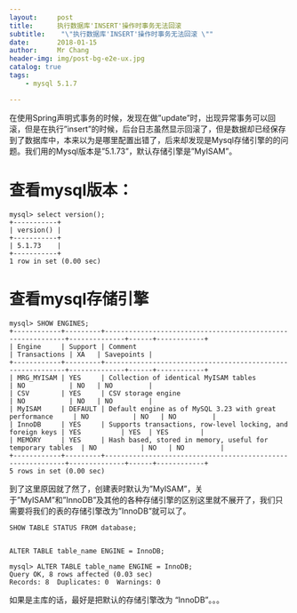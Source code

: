 ```yaml
---
layout:     post
title:     	执行数据库'INSERT'操作时事务无法回滚
subtitle:    "\"执行数据库'INSERT'操作时事务无法回滚 \""
date:       2018-01-15
author:     Mr Chang
header-img: img/post-bg-e2e-ux.jpg
catalog: true
tags:
    - mysql 5.1.7

---
```



在使用Spring声明式事务的时候，发现在做”update”时，出现异常事务可以回滚，但是在执行”insert”的时候，后台日志虽然显示回滚了，但是数据却已经保存到了数据库中，本来以为是哪里配置出错了，后来却发现是Mysql存储引擎的的问题。我们用的Mysql版本是”5.1.73”，默认存储引擎是”MyISAM”。

# 查看mysql版本：
	mysql> select version();
	+-----------+
	| version() |
	+-----------+
	| 5.1.73    |
	+-----------+
	1 row in set (0.00 sec)
	
# 查看mysql存储引擎

	mysql> SHOW ENGINES;
	+------------+---------+------------------------------------------------------------+--------------+------+------------+
	| Engine     | Support | Comment                                                    | Transactions | XA   | Savepoints |
	+------------+---------+------------------------------------------------------------+--------------+------+------------+
	| MRG_MYISAM | YES     | Collection of identical MyISAM tables                      | NO           | NO   | NO         |
	| CSV        | YES     | CSV storage engine                                         | NO           | NO   | NO         |
	| MyISAM     | DEFAULT | Default engine as of MySQL 3.23 with great performance     | NO           | NO   | NO         |
	| InnoDB     | YES     | Supports transactions, row-level locking, and foreign keys | YES          | YES  | YES        |
	| MEMORY     | YES     | Hash based, stored in memory, useful for temporary tables  | NO           | NO   | NO         |
	+------------+---------+------------------------------------------------------------+--------------+------+------------+
	5 rows in set (0.00 sec)
	
到了这里原因就了然了，创建表时默认为”MyISAM”，关于”MyISAM”和”InnoDB”及其他的各种存储引擎的区别这里就不展开了，我们只需要将我们的表的存储引擎改为”InnoDB”就可以了。

	SHOW TABLE STATUS FROM database;


	ALTER TABLE table_name ENGINE = InnoDB;
	
	mysql> ALTER TABLE table_name ENGINE = InnoDB;
	Query OK, 8 rows affected (0.03 sec)
	Records: 8  Duplicates: 0  Warnings: 0
	
如果是主库的话，最好是把默认的存储引擎改为 “InnoDB”。。。



